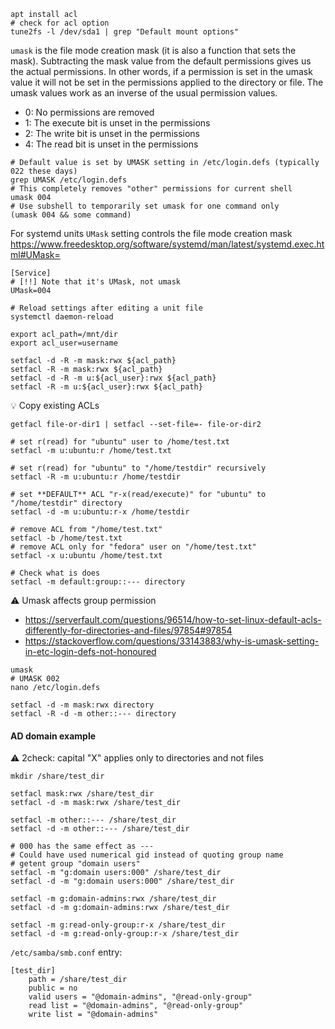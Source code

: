 ```shell
apt install acl
# check for acl option
tune2fs -l /dev/sda1 | grep "Default mount options"
```

`umask` is the file mode creation mask (it is also a function that sets the mask). Subtracting the mask value from the default permissions gives us the actual permissions. In other words, if a permission is set in the umask value it will not be set in the permissions applied to the directory or file. The umask values work as an inverse of the usual permission values.
* 0: No permissions are removed
* 1: The execute bit is unset in the permissions
* 2: The write bit is unset in the permissions
* 4: The read bit is unset in the permissions

```shell
# Default value is set by UMASK setting in /etc/login.defs (typically 022 these days)
grep UMASK /etc/login.defs
# This completely removes "other" permissions for current shell
umask 004
# Use subshell to temporarily set umask for one command only
(umask 004 && some command)
```

For systemd units `UMask` setting controls the file mode creation mask https://www.freedesktop.org/software/systemd/man/latest/systemd.exec.html#UMask=
```
[Service]
# [!!] Note that it's UMask, not umask
UMask=004
```
```shell
# Reload settings after editing a unit file
systemctl daemon-reload
```

```shell
export acl_path=/mnt/dir
export acl_user=username

setfacl -d -R -m mask:rwx ${acl_path}
setfacl -R -m mask:rwx ${acl_path}
setfacl -d -R -m u:${acl_user}:rwx ${acl_path}
setfacl -R -m u:${acl_user}:rwx ${acl_path}
```

:bulb: Copy existing ACLs
```shell
getfacl file-or-dir1 | setfacl --set-file=- file-or-dir2
```

```shell
# set r(read) for "ubuntu" user to /home/test.txt
setfacl -m u:ubuntu:r /home/test.txt

# set r(read) for "ubuntu" to "/home/testdir" recursively
setfacl -R -m u:ubuntu:r /home/testdir

# set **DEFAULT** ACL "r-x(read/execute)" for "ubuntu" to "/home/testdir" directory
setfacl -d -m u:ubuntu:r-x /home/testdir

# remove ACL from "/home/test.txt"
setfacl -b /home/test.txt
# remove ACL only for "fedora" user on "/home/test.txt"
setfacl -x u:ubuntu /home/test.txt

# Check what is does
setfacl -m default:group::--- directory
```

:warning: Umask affects group permission
* https://serverfault.com/questions/96514/how-to-set-linux-default-acls-differently-for-directories-and-files/97854#97854
* https://stackoverflow.com/questions/33143883/why-is-umask-setting-in-etc-login-defs-not-honoured
```shell
umask
# UMASK 002
nano /etc/login.defs
```
```
setfacl -d -m mask:rwx directory
setfacl -R -d -m other::--- directory
```

#### AD domain example
:warning: 2check: capital "X" applies only to directories and not files

```shell
mkdir /share/test_dir

setfacl mask:rwx /share/test_dir
setfacl -d -m mask:rwx /share/test_dir

setfacl -m other::--- /share/test_dir
setfacl -d -m other::--- /share/test_dir

# 000 has the same effect as ---
# Could have used numerical gid instead of quoting group name
# getent group "domain users"
setfacl -m "g:domain users:000" /share/test_dir
setfacl -d -m "g:domain users:000" /share/test_dir

setfacl -m g:domain-admins:rwx /share/test_dir
setfacl -d -m g:domain-admins:rwx /share/test_dir

setfacl -m g:read-only-group:r-x /share/test_dir
setfacl -d -m g:read-only-group:r-x /share/test_dir
```
`/etc/samba/smb.conf` entry:
```
[test_dir]
    path = /share/test_dir
    public = no
    valid users = "@domain-admins", "@read-only-group"
    read list = "@domain-admins", "@read-only-group"
    write list = "@domain-admins"
```

